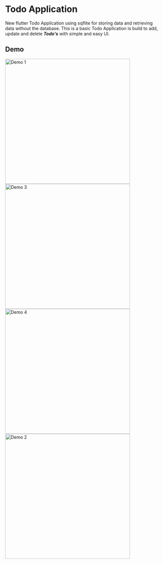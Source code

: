 # Todo Application

New flutter Todo Application using sqflite for storing data and retrieving data without the database. This is a basic Todo Application is build to add, update and delete ***Todo's*** with simple and easy UI. 

## Demo

<img src="https://user-images.githubusercontent.com/72371931/142870459-060eacb7-80ae-40d2-979d-d8331ca7792e.jpg" alt="Demo 1" width="400" /> <img src="https://user-images.githubusercontent.com/72371931/142870626-6c5db5ee-dde5-4b88-854c-6da01dcac081.jpg" alt="Demo 3" width="400" /> <img src="https://user-images.githubusercontent.com/72371931/142870672-9f00e237-9a6c-487a-8ea7-9cbbda0887a7.jpg" alt="Demo 4" width="400" /> <img src="https://user-images.githubusercontent.com/72371931/142870607-09bdd253-b71f-445e-ac27-9b1c1aab5094.jpg" alt="Demo 2" width="400" /> 




